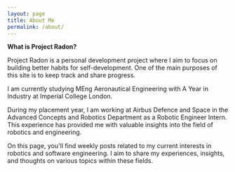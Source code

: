 ```yaml
---
layout: page
title: About Me
permalink: /about/
---
```


<p><strong>What is Project Radon?</strong></p>
<p>Project Radon is a personal development project where I aim to focus on building better habits for self-development. One of the main purposes of this site is to keep track and share progress.</p>

<p>I am currently studying MEng Aeronautical Engineering with A Year in Industry at Imperial College London.</p>

<p>During my placement year, I am working at Airbus Defence and Space in the Advanced Concepts and Robotics Department as a Robotic Engineer Intern. This experience has provided me with valuable insights into the field of robotics and engineering.</p>

<p>On this page, you'll find weekly posts related to my current interests in robotics and software engineering. I aim to share my experiences, insights, and thoughts on various topics within these fields.</p>

